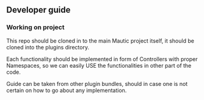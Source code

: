 ## Developer guide

### Working on project
This repo should be cloned in to the main Mautic project itself, 
it should be cloned into the plugins directory.

Each functionality should be implemented in form of Controllers with proper Namespaces, so 
we can easily USE the functionalities in other part of the code.

Guide can be taken from other plugin bundles, should in case one is not certain on how to go
about any implementation.
